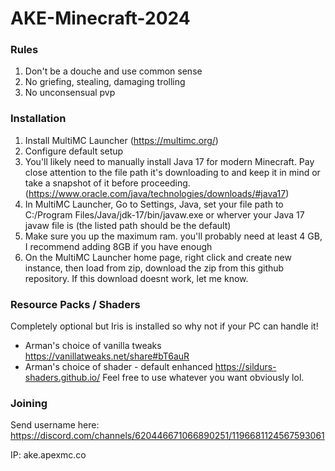 # AKE-Minecraft-2024
### Rules
1. Don't be a douche and use common sense
2. No griefing, stealing, damaging trolling
3. No unconsensual pvp
### Installation
1. Install MultiMC Launcher (https://multimc.org/)
2. Configure default setup
3. You'll likely need to manually install Java 17 for modern Minecraft. Pay close attention to the file path it's downloading to and keep it in mind or take a snapshot of it before proceeding. (https://www.oracle.com/java/technologies/downloads/#java17)
4. In MultiMC Launcher, Go to Settings, Java, set your file path to C:/Program Files/Java/jdk-17/bin/javaw.exe or wherver your Java 17 javaw file is (the listed path should be the default)
5. Make sure you up the maximum ram. you'll probably need at least 4 GB, I recommend adding 8GB if you have enough
6. On the MultiMC Launcher home page, right click and create new instance, then load from zip, download the zip from this github repository. If this download doesnt work, let me know.
### Resource Packs / Shaders
Completely optional but Iris is installed so why not if your PC can handle it!
* Arman's choice of vanilla tweaks https://vanillatweaks.net/share#bT6auR
* Arman's choice of shader - default enhanced https://sildurs-shaders.github.io/
Feel free to use whatever you want obviously lol.
### Joining
Send username here: https://discord.com/channels/620446671066890251/1196681124567593061

IP: ake.apexmc.co
